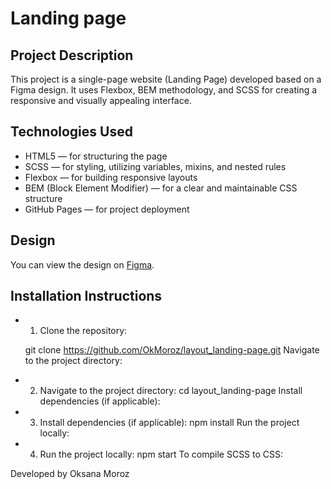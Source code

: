 # Landing page

## Project Description

This project is a single-page website (Landing Page) developed based on a Figma design. It uses Flexbox, BEM methodology, and SCSS for creating a responsive and visually appealing interface.

## Technologies Used

- HTML5 — for structuring the page
- SCSS — for styling, utilizing variables, mixins, and nested rules
- Flexbox — for building responsive layouts
- BEM (Block Element Modifier) — for a clear and maintainable CSS structure
- GitHub Pages — for project deployment

## Design

You can view the design on [Figma](https://www.figma.com/design/NZQAIydtHo5QkINyGLHNcq/BIKE-New-Version?node-id=0-1&node-type=canvas&t=OLd3rNFZa5q5d5Mn-0).

## Installation Instructions

- 1. Clone the repository:

  git clone https://github.com/OkMoroz/layout_landing-page.git Navigate to the project directory:

- 2. Navigate to the project directory:
     cd layout_landing-page
     Install dependencies (if applicable):

- 3. Install dependencies (if applicable):
     npm install
     Run the project locally:

- 4. Run the project locally:
     npm start
     To compile SCSS to CSS:

Developed by Oksana Moroz
